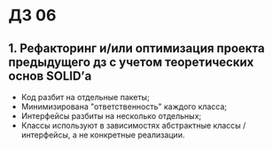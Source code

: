 # ДЗ 06

## 1. Рефакторинг и/или оптимизация проекта предыдущего дз с учетом теоретических основ SOLID’а
- Код разбит на отдельные пакеты;
- Минимизирована "ответственность" каждого класса;
- Интерфейсы разбиты на несколько отдельных;
- Классы используют в зависимостях абстрактные классы / интерфейсы, а не конкретные реализации.